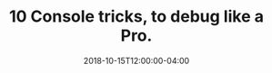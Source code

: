 ---
templateKey: link-post
path: /links/2018-10-15-ten-console-tricks-to-debug-like-a-pro
title: "10 Console tricks, to debug like a Pro."
summary:
  "Okay, I know it’s kinda like a click-bait title, but trust me you’ll be surprised by what console can do. let’s start with some basic ones. 1. console.group(‘name’) and console.groupEnd(‘name’) As the name suggests it will group multiple logs in one single expandable group, you can even nest them you’d like further group them. console.group(‘groupName’) starts the group and console.groupEnd(‘groupName’) closes a group. there is a third function console.groupCollapsed which creates the group in collapsed mode. "
date: 2018-10-15T12:00:00-04:00
url: https://itnext.io/10-console-tricks-to-debug-like-a-pro-66ee2225ec57?gi=c054b070b105
image: 2018-10-15-ten-console-tricks-to-debug-like-a-pro.png
tags:
  - Development
  - Javascript
---